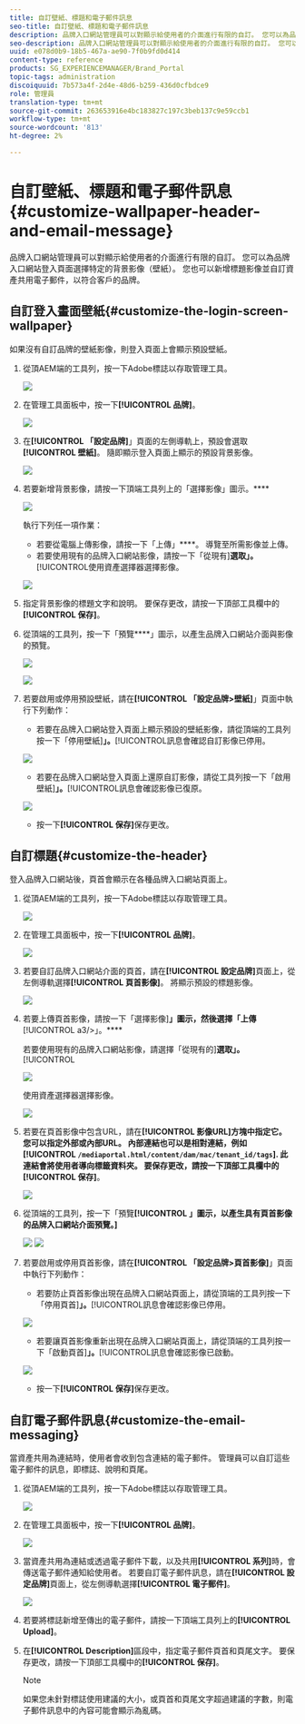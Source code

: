 ```yaml
---
title: 自訂壁紙、標題和電子郵件訊息
seo-title: 自訂壁紙、標題和電子郵件訊息
description: 品牌入口網站管理員可以對顯示給使用者的介面進行有限的自訂。 您可以為品牌入口網站登入頁面選擇特定的背景影像（壁紙）。 您也可以新增標題影像並自訂資產共用電子郵件，以符合客戶的品牌。
seo-description: 品牌入口網站管理員可以對顯示給使用者的介面進行有限的自訂。 您可以為品牌入口網站登入頁面選擇特定的背景影像（壁紙）。 您也可以新增標題影像並自訂資產共用電子郵件，以符合客戶的品牌。
uuid: e078d0b9-18b5-467a-ae90-7f0b9fd0d414
content-type: reference
products: SG_EXPERIENCEMANAGER/Brand_Portal
topic-tags: administration
discoiquuid: 7b573a4f-2d4e-48d6-b259-436d0cfbdce9
role: 管理員
translation-type: tm+mt
source-git-commit: 263653916e4bc183827c197c3beb137c9e59ccb1
workflow-type: tm+mt
source-wordcount: '813'
ht-degree: 2%

---
```



# 自訂壁紙、標題和電子郵件訊息 {#customize-wallpaper-header-and-email-message}

品牌入口網站管理員可以對顯示給使用者的介面進行有限的自訂。 您可以為品牌入口網站登入頁面選擇特定的背景影像（壁紙）。 您也可以新增標題影像並自訂資產共用電子郵件，以符合客戶的品牌。

## 自訂登入畫面壁紙{#customize-the-login-screen-wallpaper}

如果沒有自訂品牌的壁紙影像，則登入頁面上會顯示預設壁紙。

1. 從頂AEM端的工具列，按一下Adobe標誌以存取管理工具。

   ![](assets/aemlogo.png)

1. 在管理工具面板中，按一下&#x200B;**[!UICONTROL 品牌]**。


   ![](assets/admin-tools-panel-10.png)

1. 在&#x200B;**[!UICONTROL 「設定品牌]**」頁面的左側導軌上，預設會選取&#x200B;**[!UICONTROL 壁紙]**。 隨即顯示登入頁面上顯示的預設背景影像。

   ![](assets/default_wallpaper.png)

1. 若要新增背景影像，請按一下頂端工具列上的「選擇影像」圖示。****

   ![](assets/choose_wallpaperimage.png)

   執行下列任一項作業：

   * 若要從電腦上傳影像，請按一下「上傳」****。 導覽至所需影像並上傳。
   * 若要使用現有的品牌入口網站影像，請按一下「從現有&#x200B;]**選取」。**[!UICONTROL &#x200B;使用資產選擇器選擇影像。

   ![](assets/asset-picker.png)

1. 指定背景影像的標題文字和說明。 要保存更改，請按一下頂部工具欄中的&#x200B;**[!UICONTROL 保存]**。

1. 從頂端的工具列，按一下「預覽&#x200B;****」圖示，以產生品牌入口網站介面與影像的預覽。

   ![](assets/chlimage_1.png)

   ![](assets/custom-wallpaper-preview.png)

1. 若要啟用或停用預設壁紙，請在&#x200B;**[!UICONTROL 「設定品牌>壁紙]**」頁面中執行下列動作：

   * 若要在品牌入口網站登入頁面上顯示預設的壁紙影像，請從頂端的工具列按一下「停用壁紙&#x200B;]**」。**[!UICONTROL &#x200B;訊息會確認自訂影像已停用。

   ![](assets/chlimage_1-1.png)

   * 若要在品牌入口網站登入頁面上還原自訂影像，請從工具列按一下「啟用壁紙&#x200B;]**」。**[!UICONTROL &#x200B;訊息會確認影像已復原。

   ![](assets/chlimage_1-2.png)

   * 按一下&#x200B;**[!UICONTROL 保存]**&#x200B;保存更改。



## 自訂標題{#customize-the-header}

登入品牌入口網站後，頁首會顯示在各種品牌入口網站頁面上。

1. 從頂AEM端的工具列，按一下Adobe標誌以存取管理工具。

   ![](assets/aemlogo.png)

1. 在管理工具面板中，按一下&#x200B;**[!UICONTROL 品牌]**。

   ![](assets/admin-tools-panel-11.png)

1. 若要自訂品牌入口網站介面的頁首，請在&#x200B;**[!UICONTROL 設定品牌]**&#x200B;頁面上，從左側導軌選擇&#x200B;**[!UICONTROL 頁首影像]**。 將顯示預設的標題影像。

   ![](assets/default-header.png)

1. 若要上傳頁首影像，請按一下「選擇影像&#x200B;]**」圖示，然後選擇「上傳**[!UICONTROL  a3/>」。****

   若要使用現有的品牌入口網站影像，請選擇「從現有的&#x200B;]**選取」。**[!UICONTROL 

   ![](assets/choose_wallpaperimage-1.png)

   使用資產選擇器選擇影像。

   ![](assets/asset-picker-header.png)

1. 若要在頁首影像中包含URL，請在&#x200B;**[!UICONTROL 影像URL]**方塊中指定它。 您可以指定外部或內部URL。 內部連結也可以是相對連結，例如
   [!UICONTROL `/mediaportal.html/content/dam/mac/tenant_id/tags`].
此連結會將使用者導向標籤資料夾。
要保存更改，請按一下頂部工具欄中的**[!UICONTROL 保存]**。

   ![](assets/configure_brandingheaderimageurl.png)

1. 從頂端的工具列，按一下「預覽&#x200B;**[!UICONTROL 」圖示，以產生具有頁首影像的品牌入口網站介面預覽。]**

   ![](assets/chlimage_1-3.png)
   ![](assets/custom_header_preview.png)

1. 若要啟用或停用頁首影像，請在&#x200B;**[!UICONTROL 「設定品牌>頁首影像]**」頁面中執行下列動作：

   * 若要防止頁首影像出現在品牌入口網站頁面上，請從頂端的工具列按一下「停用頁首&#x200B;]**」。**[!UICONTROL &#x200B;訊息會確認影像已停用。

   ![](assets/chlimage_1-4.png)

   * 若要讓頁首影像重新出現在品牌入口網站頁面上，請從頂端的工具列按一下「啟動頁首&#x200B;]**」。**[!UICONTROL &#x200B;訊息會確認影像已啟動。

   ![](assets/chlimage_1-5.png)

   * 按一下&#x200B;**[!UICONTROL 保存]**&#x200B;保存更改。



## 自訂電子郵件訊息{#customize-the-email-messaging}

當資產共用為連結時，使用者會收到包含連結的電子郵件。 管理員可以自訂這些電子郵件的訊息，即標誌、說明和頁尾。

1. 從頂AEM端的工具列，按一下Adobe標誌以存取管理工具。

   ![](assets/aemlogo.png)

1. 在管理工具面板中，按一下&#x200B;**[!UICONTROL 品牌]**。

   ![](assets/admin-tools-panel-12.png)

1. 當資產共用為連結或透過電子郵件下載，以及共用&#x200B;**[!UICONTROL 系列]**&#x200B;時，會傳送電子郵件通知給使用者。 若要自訂電子郵件訊息，請在&#x200B;**[!UICONTROL 設定品牌]**&#x200B;頁面上，從左側導軌選擇&#x200B;**[!UICONTROL 電子郵件]**。

   ![](assets/configure-branding-page-email.png)

1. 若要將標誌新增至傳出的電子郵件，請按一下頂端工具列上的&#x200B;**[!UICONTROL Upload]**。

1. 在&#x200B;**[!UICONTROL Description]**&#x200B;區段中，指定電子郵件頁首和頁尾文字。 要保存更改，請按一下頂部工具欄中的&#x200B;**[!UICONTROL 保存]**。

   >[!NOTE]
   >
   >如果您未針對標誌使用建議的大小，或頁首和頁尾文字超過建議的字數，則電子郵件訊息中的內容可能會顯示為亂碼。
